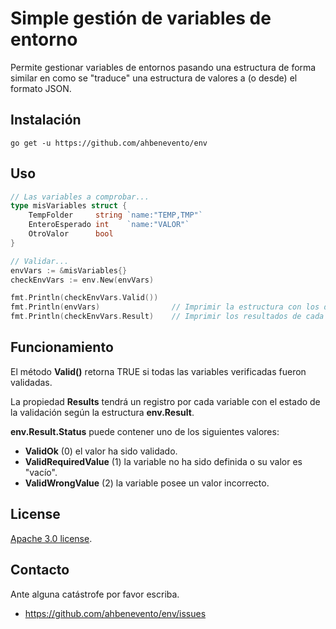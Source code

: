 # Simple gestión de variables de entorno

Permite gestionar variables de entornos pasando una estructura de forma similar
en como se "traduce" una estructura de valores a (o desde) el formato JSON.

## Instalación

```
go get -u https://github.com/ahbenevento/env
```

## Uso

```go
// Las variables a comprobar...
type misVariables struct {
    TempFolder     string `name:"TEMP,TMP"`
    EnteroEsperado int    `name:"VALOR"`
    OtroValor      bool
}
```

```go
// Validar...
envVars := &misVariables{}
checkEnvVars := env.New(envVars)

fmt.Println(checkEnvVars.Valid())
fmt.Println(envVars)                // Imprimir la estructura con los datos obtenidos
fmt.Println(checkEnvVars.Result)    // Imprimir los resultados de cada variable verificada
```

## Funcionamiento

El método **Valid()** retorna TRUE si todas las variables verificadas fueron validadas.

La propiedad **Results** tendrá un registro por cada variable con el estado de
la validación según la estructura **env.Result**.

**env.Result.Status** puede contener uno de los siguientes valores:

-   **ValidOk** (0) el valor ha sido validado.
-   **ValidRequiredValue** (1) la variable no ha sido definida o su valor es "vacío".
-   **ValidWrongValue** (2) la variable posee un valor incorrecto.

## License

[Apache 3.0 license](LICENSE).

## Contacto

Ante alguna catástrofe por favor escriba.

-   https://github.com/ahbenevento/env/issues
